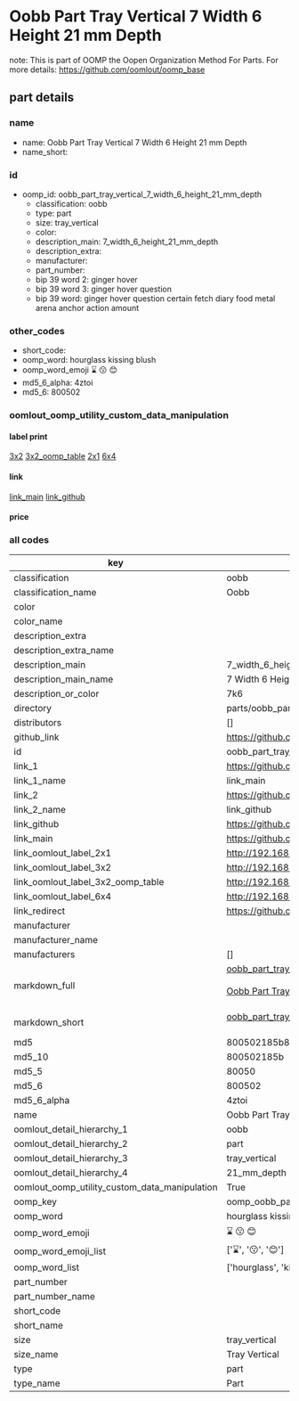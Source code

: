 # Oobb Part Tray Vertical 7 Width 6 Height 21 mm Depth  

note: This is part of OOMP the Oopen Organization Method For Parts. For more details: https://github.com/oomlout/oomp_base

##  part details
  







### name
* name: Oobb Part Tray Vertical 7 Width 6 Height 21 mm Depth
* name_short: 
### id
* oomp_id: oobb_part_tray_vertical_7_width_6_height_21_mm_depth
  * classification: oobb
  * type: part
  * size: tray_vertical
  * color: 
  * description_main: 7_width_6_height_21_mm_depth
  * description_extra: 
  * manufacturer: 
  * part_number: 
  * bip 39 word 2: ginger hover
  * bip 39 word 3: ginger hover question
  * bip 39 word: ginger hover question certain fetch diary food metal arena anchor action amount

### other_codes
* short_code: 
* oomp_word: hourglass kissing blush
* oomp_word_emoji :hourglass: :kissing: :blush:
* md5_6_alpha: 4ztoi
* md5_6: 800502






### oomlout_oomp_utility_custom_data_manipulation
#### label print
[3x2](http://192.168.1.245:1112/?label=oomp%204ztoi)
[3x2_oomp_table](http://192.168.1.108:1112/?label=oomp%204ztoi)
[2x1](http://192.168.1.242:1112/?label=oomp%204ztoi)
[6x4](http://192.168.1.55:1112/?label=oomp%204ztoi)    

#### link

[link_main](https://github.com/oomlout/oomlout_oomp_version_1_messy/tree/main/parts/oobb_part_tray_vertical_7_width_6_height_21_mm_depth) [link_github](https://github.com/oomlout/oomlout_oomp_version_1_messy/tree/main/parts/oobb_part_tray_vertical_7_width_6_height_21_mm_depth)                             

#### price







### all codes 
| key | value |  
| --- | --- |  
| classification | oobb |  
| classification_name | Oobb |  
| color |  |  
| color_name |  |  
| description_extra |  |  
| description_extra_name |  |  
| description_main | 7_width_6_height_21_mm_depth |  
| description_main_name | 7 Width 6 Height 21 mm Depth |  
| description_or_color | 7k6 |  
| directory | parts/oobb_part_tray_vertical_7_width_6_height_21_mm_depth |  
| distributors | [] |  
| github_link | https://github.com/oomlout/oomlout_oomp_part_src/tree/main/parts/oobb_part_tray_vertical_7_width_6_height_21_mm_depth |  
| id | oobb_part_tray_vertical_7_width_6_height_21_mm_depth |  
| link_1 | https://github.com/oomlout/oomlout_oomp_version_1_messy/tree/main/parts/oobb_part_tray_vertical_7_width_6_height_21_mm_depth |  
| link_1_name | link_main |  
| link_2 | https://github.com/oomlout/oomlout_oomp_version_1_messy/tree/main/parts/oobb_part_tray_vertical_7_width_6_height_21_mm_depth |  
| link_2_name | link_github |  
| link_github | https://github.com/oomlout/oomlout_oomp_version_1_messy/tree/main/parts/oobb_part_tray_vertical_7_width_6_height_21_mm_depth |  
| link_main | https://github.com/oomlout/oomlout_oomp_version_1_messy/tree/main/parts/oobb_part_tray_vertical_7_width_6_height_21_mm_depth |  
| link_oomlout_label_2x1 | http://192.168.1.242:1112/?label=oomp%204ztoi |  
| link_oomlout_label_3x2 | http://192.168.1.245:1112/?label=oomp%204ztoi |  
| link_oomlout_label_3x2_oomp_table | http://192.168.1.108:1112/?label=oomp%204ztoi |  
| link_oomlout_label_6x4 | http://192.168.1.55:1112/?label=oomp%204ztoi |  
| link_redirect | https://github.com/oomlout/oomlout_oomp_version_1_messy/tree/main/parts/oobb_part_tray_vertical_7_width_6_height_21_mm_depth |  
| manufacturer |  |  
| manufacturer_name |  |  
| manufacturers | [] |  
| markdown_full | [oobb_part_tray_vertical_7_width_6_height_21_mm_depth](none)<br>[](none)<br>[Oobb Part Tray Vertical 7 Width 6 Height 21 Mm Depth](none)<br><br> |  
| markdown_short | [oobb_part_tray_vertical_7_width_6_height_21_mm_depth](none)<br><br> |  
| md5 | 800502185b8c0b58f52aa25b5f1b9b10 |  
| md5_10 | 800502185b |  
| md5_5 | 80050 |  
| md5_6 | 800502 |  
| md5_6_alpha | 4ztoi |  
| name | Oobb Part Tray Vertical 7 Width 6 Height 21 mm Depth |  
| oomlout_detail_hierarchy_1 | oobb |  
| oomlout_detail_hierarchy_2 | part |  
| oomlout_detail_hierarchy_3 | tray_vertical |  
| oomlout_detail_hierarchy_4 | 21_mm_depth |  
| oomlout_oomp_utility_custom_data_manipulation | True |  
| oomp_key | oomp_oobb_part_tray_vertical_7_width_6_height_21_mm_depth |  
| oomp_word | hourglass kissing blush |  
| oomp_word_emoji | :hourglass: :kissing: :blush: |  
| oomp_word_emoji_list | [':hourglass:', ':kissing:', ':blush:'] |  
| oomp_word_list | ['hourglass', 'kissing', 'blush'] |  
| part_number |  |  
| part_number_name |  |  
| short_code |  |  
| short_name |  |  
| size | tray_vertical |  
| size_name | Tray Vertical |  
| type | part |  
| type_name | Part |  
